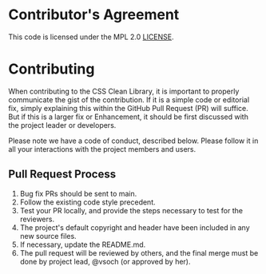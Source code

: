 # Contributor's Agreement

This code is licensed under the MPL 2.0 [LICENSE](../LICENSE).

# Contributing

When contributing to the CSS Clean Library, it is 
important to properly communicate the gist of the contribution. 
If it is a simple code or editorial fix, simply explaining this 
within the GitHub Pull Request (PR) will suffice. But if this is a larger 
fix or Enhancement, it should be first discussed with the project
leader or developers.

Please note we have a code of conduct, described below. Please follow it in
all your interactions with the project members and users.

## Pull Request Process

1. Bug fix PRs should be sent to main.
2. Follow the existing code style precedent.
3. Test your PR locally, and provide the steps necessary to test for the reviewers.
4. The project's default copyright and header have been included in any new source files.
5. If necessary, update the README.md.
6. The pull request will be reviewed by others, and the final merge must be done by project lead, @vsoch (or approved by her).
